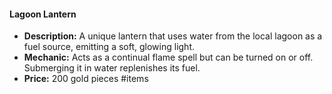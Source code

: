 #### Lagoon Lantern
- **Description:** A unique lantern that uses water from the local lagoon as a fuel source, emitting a soft, glowing light.
- **Mechanic:** Acts as a continual flame spell but can be turned on or off. Submerging it in water replenishes its fuel.
- **Price:** 200 gold pieces
#items